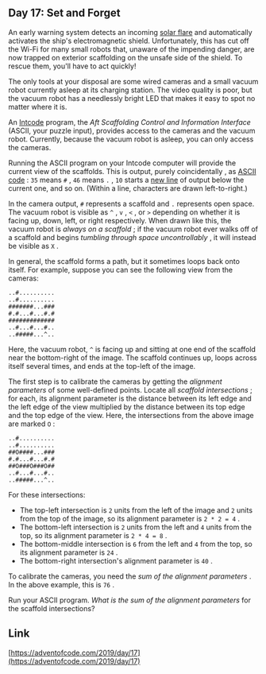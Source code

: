 ## Day 17: Set and Forget

An early warning system detects an incoming [solar flare](https://en.wikipedia.org/wiki/Solar_flare) and automatically activates the ship's electromagnetic shield. Unfortunately, this has cut off the Wi-Fi for many small robots that, unaware of the impending danger, are now trapped on exterior scaffolding on the unsafe side of the shield. To rescue them, you'll have to act quickly!

The only tools at your disposal are some wired cameras and a small vacuum robot currently asleep at its charging station. The video quality is poor, but the vacuum robot has a needlessly bright LED that makes it easy to spot no matter where it is.

An [Intcode](9) program, the _Aft Scaffolding Control and Information Interface_ (ASCII, your puzzle input), provides access to the cameras and the vacuum robot. Currently, because the vacuum robot is asleep, you can only access the cameras.

Running the ASCII program on your Intcode computer will provide the current view of the scaffolds. This is output, purely coincidentally , as [ASCII code](https://simple.wikipedia.org/wiki/ASCII) : `35` means `#` , `46` means `.` , `10` starts a [new line](https://en.wikipedia.org/wiki/Newline#In_programming_languages) of output below the current one, and so on. (Within a line, characters are drawn left-to-right.)

In the camera output, `#` represents a scaffold and `.` represents open space. The vacuum robot is visible as `^` , `v` , `<` , or `>` depending on whether it is facing up, down, left, or right respectively. When drawn like this, the vacuum robot is _always on a scaffold_ ; if the vacuum robot ever walks off of a scaffold and begins _tumbling through space uncontrollably_ , it will instead be visible as `X` .

In general, the scaffold forms a path, but it sometimes loops back onto itself. For example, suppose you can see the following view from the cameras:

```
..#..........
..#..........
#######...###
#.#...#...#.#
#############
..#...#...#..
..#####...^..
```

Here, the vacuum robot, `^` is facing up and sitting at one end of the scaffold near the bottom-right of the image. The scaffold continues up, loops across itself several times, and ends at the top-left of the image.

The first step is to calibrate the cameras by getting the _alignment parameters_ of some well-defined points. Locate all _scaffold intersections_ ; for each, its alignment parameter is the distance between its left edge and the left edge of the view multiplied by the distance between its top edge and the top edge of the view. Here, the intersections from the above image are marked `O` :

```
..#..........
..#..........
##O####...###
#.#...#...#.#
##O###O###O##
..#...#...#..
..#####...^..
```

For these intersections:

- The top-left intersection is `2` units from the left of the image and `2` units from the top of the image, so its alignment parameter is `2 * 2 = 4` .
- The bottom-left intersection is `2` units from the left and `4` units from the top, so its alignment parameter is `2 * 4 = 8` .
- The bottom-middle intersection is `6` from the left and `4` from the top, so its alignment parameter is `24` .
- The bottom-right intersection's alignment parameter is `40` .

To calibrate the cameras, you need the _sum of the alignment parameters_ . In the above example, this is `76` .

Run your ASCII program. _What is the sum of the alignment parameters_ for the scaffold intersections?

## Link

[https://adventofcode.com/2019/day/17](https://adventofcode.com/2019/day/17)
